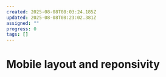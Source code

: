 ```yaml
---
created: 2025-08-08T08:03:24.185Z
updated: 2025-08-08T08:23:02.381Z
assigned: ""
progress: 0
tags: []
---
```


# Mobile layout and reponsivity
